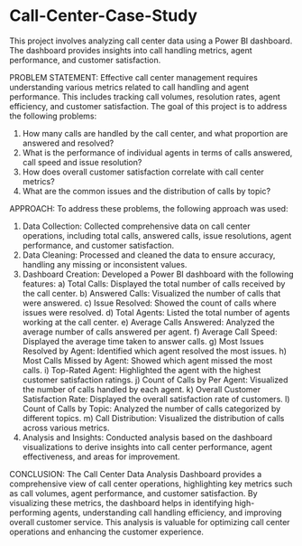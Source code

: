 # Call-Center-Case-Study
This project involves analyzing call center data using a Power BI dashboard. The dashboard provides insights into call handling metrics, agent performance, and customer satisfaction.

PROBLEM STATEMENT:
Effective call center management requires understanding various metrics related to call handling and agent performance. This includes tracking call volumes, resolution rates, agent efficiency, and customer satisfaction. The goal of this project is to address the following problems:
1. How many calls are handled by the call center, and what proportion are answered and resolved?
2. What is the performance of individual agents in terms of calls answered, call speed and issue resolution?
3. How does overall customer satisfaction correlate with call center metrics?
4. What are the common issues and the distribution of calls by topic?


APPROACH:
To address these problems, the following approach was used:
1. Data Collection: Collected comprehensive data on call center operations, including total calls, answered calls, issue resolutions, agent performance, and customer satisfaction.
2. Data Cleaning: Processed and cleaned the data to ensure accuracy, handling any missing or inconsistent values.
3. Dashboard Creation: Developed a Power BI dashboard with the following features:
    a) Total Calls: Displayed the total number of calls received by the call center.
    b) Answered Calls: Visualized the number of calls that were answered.
    c) Issue Resolved: Showed the count of calls where issues were resolved.
    d) Total Agents: Listed the total number of agents working at the call center.
    e) Average Calls Answered: Analyzed the average number of calls answered per agent.
    f) Average Call Speed: Displayed the average time taken to answer calls.
    g) Most Issues Resolved by Agent: Identified which agent resolved the most issues.
    h) Most Calls Missed by Agent: Showed which agent missed the most calls.
    i) Top-Rated Agent: Highlighted the agent with the highest customer satisfaction ratings.
    j) Count of Calls by Per Agent: Visualized the number of calls handled by each agent.
    k) Overall Customer Satisfaction Rate: Displayed the overall satisfaction rate of customers.
    l) Count of Calls by Topic: Analyzed the number of calls categorized by different topics.
    m) Call Distribution: Visualized the distribution of calls across various metrics.
4. Analysis and Insights: Conducted analysis based on the dashboard visualizations to derive insights into call center performance, agent effectiveness, and areas for improvement.

CONCLUSION:
The Call Center Data Analysis Dashboard provides a comprehensive view of call center operations, highlighting key metrics such as call volumes, agent performance, and customer satisfaction. By visualizing these metrics, the dashboard helps in identifying high-performing agents, understanding call handling efficiency, and improving overall customer service. This analysis is valuable for optimizing call center operations and enhancing the customer experience.
